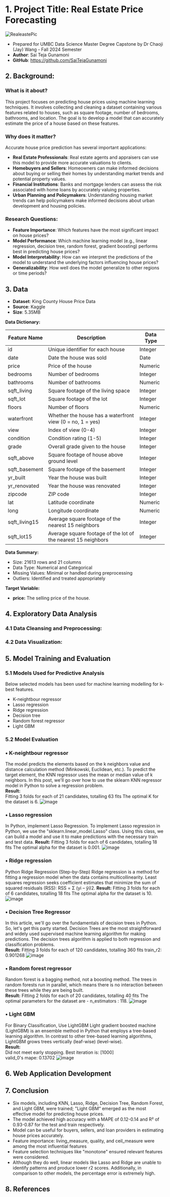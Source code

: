 # 1. Project Title: Real Estate Price Forecasting
![RealeastePic](./Realestate.jpg)  

- Prepared for UMBC Data Science Master Degree Capstone by Dr Chaoji (Jay) Wang - Fall 2024 Semester
- **Author**: Sai Teja Gunamoni
- **GitHub**: https://github.com/SaiTejaGunamoni

## 2. Background:

### What is it about?
This project focuses on predicting house prices using machine learning techniques. It involves collecting and cleaning a dataset containing various features related to houses, such as square footage, number of bedrooms, bathrooms, and location. The goal is to develop a model that can accurately estimate the price of a house based on these features.

### Why does it matter?
Accurate house price prediction has several important applications:
- **Real Estate Professionals**: Real estate agents and appraisers can use this model to provide more accurate valuations to clients.
- **Homebuyers and Sellers**: Homeowners can make informed decisions about buying or selling their homes by understanding market trends and potential property values.
- **Financial Institutions**: Banks and mortgage lenders can assess the risk associated with home loans by accurately valuing properties.
- **Urban Planning and Policymakers**: Understanding housing market trends can help policymakers make informed decisions about urban development and housing policies.

### Research Questions:

- **Feature Importance**: Which features have the most significant impact on house prices?
- **Model Performance**: Which machine learning model (e.g., linear regression, decision tree, random forest, gradient boosting) performs best in predicting house prices?
- **Model Interpretability**: How can we interpret the predictions of the model to understand the underlying factors influencing house prices?
- **Generalizability**: How well does the model generalize to other regions or time periods?

## 3. Data
- **Dataset**: King County House Price Data
- **Source**: Kaggle
- **Size**: 5.35MB

**Data Dictionary:**

| Feature Name | Description | Data Type |
|---|---|---|
| id | Unique identifier for each house | Integer |
| date | Date the house was sold | Date |
| price | Price of the house | Numeric |
| bedrooms | Number of bedrooms | Integer |
| bathrooms | Number of bathrooms | Numeric |
| sqft_living | Square footage of the living space | Integer |
| sqft_lot | Square footage of the lot | Integer |
| floors | Number of floors | Numeric |
| waterfront | Whether the house has a waterfront view (0 = no, 1 = yes) | Integer |
| view | Index of view (0-4) | Integer |
| condition | Condition rating (1-5) | Integer |
| grade | Overall grade given to the house | Integer |
| sqft_above | Square footage of house above ground level | Integer |
| sqft_basement | Square footage of the basement | Integer |
| yr_built | Year the house was built | Integer |
| yr_renovated | Year the house was renovated | Integer |
| zipcode | ZIP code | Integer |
| lat | Latitude coordinate | Numeric |
| long | Longitude coordinate | Numeric |
| sqft_living15 | Average square footage of the nearest 15 neighbors | Integer |
| sqft_lot15 | Average square footage of the lot of the nearest 15 neighbors | Integer |

**Data Summary:**
- Size: 21613 rows and 21 columns
- Data Type: Numerical and Categorical
- Missing Values: Minimal or handled during preprocessing
- Outliers: Identified and treated appropriately

**Target Variable:**

* **price:** The selling price of the house.

## 4. Exploratory Data Analysis
### 4.1 Data Cleansing and Preprocessing:
### 4.2 Data Visualization:

## 5. Model Training and Evaluation
### 5.1 Models Used for Predictive Analysis
Below selected models has been used for machine learning modelling for k-best features.
- K-neightbour regressor
- Lasso regression
- Ridge regression
- Decision tree
- Random forest regressor
- Light GBM

### 5.2 Model Evaluation

### •	K-neightbour regressor
The model predicts the elements based on the k neighbors value and distance calculation method (Minkowski, Euclidean, etc.). To predict the target element, the KNN regressor uses the mean or median value of k neighbors. In this post, we'll go over how to use the sklearn KNN regressor model in Python to solve a regression problem.  
**Result:**  
Fitting 3 folds for each of 21 candidates, totalling 63 fits
The optimal K for the dataset is 6.
![image](https://user-images.githubusercontent.com/95714100/208039869-aa541413-704c-4c95-9543-1dbbefca5188.png)

### •	Lasso regression  
In Python, implement Lasso Regression. To implement Lasso regression in Python, we use the "sklearn.linear_model.Lasso" class. Using this class, we can build a model and use it to make predictions with the necessary train and test data.
**Result:**
Fitting 3 folds for each of 6 candidates, totalling 18 fits
The optimal alpha for the dataset is 0.001.
![image](https://user-images.githubusercontent.com/95714100/208040558-fd938944-f53c-4f1b-a41c-1a25dc8401ee.png)

### •	Ridge regression  
Python Ridge Regression (Step-by-Step) Ridge regression is a method for fitting a regression model when the data contains multicollinearity. Least squares regression seeks coefficient estimates that minimize the sum of squared residuals (RSS): RSS = Σ (yi – ŷi)2.
**Result:** 
Fitting 3 folds for each of 6 candidates, totalling 18 fits
The optimal alpha for the dataset is 10.
![image](https://user-images.githubusercontent.com/95714100/208040602-ba03408b-0c1f-41c3-8ad1-58e514edf8d1.png)

### •	Decision Tree Regressor 
In this article, we'll go over the fundamentals of decision trees in Python. So, let's get this party started. Decision Trees are the most straightforward and widely used supervised machine learning algorithm for making predictions. The decision trees algorithm is applied to both regression and classification problems.  
**Result:** 
Fitting 3 folds for each of 120 candidates, totalling 360 fits
train_r2: 0.901268
![image](https://user-images.githubusercontent.com/95714100/208040817-35fc3343-9a0a-4c48-a3e8-c5a98fbd377f.png)

### •	Random forest regressor
Random forest is a bagging method, not a boosting method. The trees in random forests run in parallel, which means there is no interaction between these trees while they are being built.  
**Result:**
Fitting 2 folds for each of 20 candidates, totalling 40 fits
The optimal parameters for the dataset are - n_estimators : 118.
![image](https://user-images.githubusercontent.com/95714100/208041139-e091ff41-710f-48a4-967e-d3e6aa1bbf20.png)

### •	Light GBM  
For Binary Classification, Use LightGBM Light gradient boosted machine (LightGBM) is an ensemble method in Python that employs a tree-based learning algorithm. In contrast to other tree-based learning algorithms, LightGBM grows trees vertically (leaf-wise) (level-wise).  
**Result:**  
Did not meet early stopping. Best iteration is: [1000]	
valid_0's mape: 0.13702
![image](https://user-images.githubusercontent.com/95714100/208041357-7d92f2a9-172e-4ee3-a835-3f760e2abe6f.png)

## 6. Web Application Development

## 7. Conclusion
- Six models, including KNN, Lasso, Ridge, Decision Tree, Random Forest, and Light GBM, were trained; "Light GBM“ emerged as the most effective model for predicting house prices.
- The model achieved high accuracy with a MAPE of 0.12-0.14 and R² of 0.93-0.87 for the test and train respectively.
- Model can be useful for buyers, sellers, and loan providers in estimating house prices accurately.
- Feature importance: living_measure, quality, and ceil_measure were among the most influential features
- Feature selection techniques like "monotone" ensured relevant features were considered.
- Although they do well, linear models like Lasso and Ridge are unable to identify patterns and produce lower r2 scores. Additionally, in comparison to other models, the percentage error is extremely high.

## 8. References
